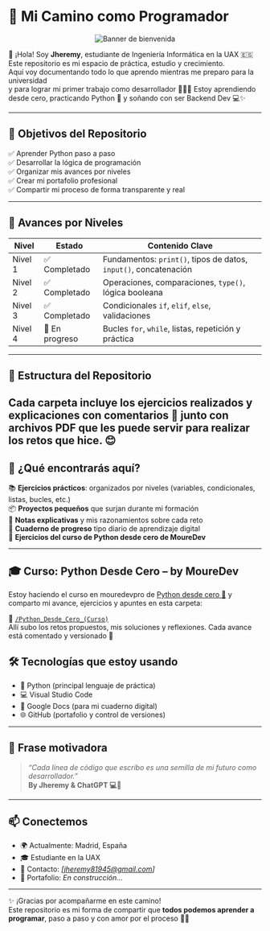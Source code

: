 # 🚀 Mi Camino como Programador

<p align="center">
  <img src="banner.png" alt="Banner de bienvenida" />
</p>


👋 ¡Hola! Soy **Jheremy**, estudiante de Ingeniería Informática en la UAX 🇪🇸  
Este repositorio es mi espacio de práctica, estudio y crecimiento.  
Aquí voy documentando todo lo que aprendo mientras me preparo para la universidad  
y para lograr mi primer trabajo como desarrollador 🧑‍💻💙
Estoy aprendiendo desde cero, practicando Python 🐍 y soñando con ser Backend Dev 💻✨

---

## 🎯 Objetivos del Repositorio

✅ Aprender Python paso a paso  
✅ Desarrollar la lógica de programación  
✅ Organizar mis avances por niveles  
✅ Crear mi portafolio profesional  
✅ Compartir mi proceso de forma transparente y real  

---

## 🧠 Avances por Niveles

| Nivel    | Estado        | Contenido Clave                                  |
|----------|---------------|--------------------------------------------------|
| Nivel 1  | ✅ Completado  | Fundamentos: `print()`, tipos de datos, `input()`, concatenación |
| Nivel 2  | ✅ Completado  | Operaciones, comparaciones, `type()`, lógica booleana |
| Nivel 3  | ✅ Completado  | Condicionales `if`, `elif`, `else`, validaciones |
| Nivel 4  | 🔄 En progreso | Bucles `for`, `while`, listas, repetición y práctica |

---

## 📁 Estructura del Repositorio


Cada carpeta incluye los ejercicios realizados y explicaciones con comentarios 📝
junto con archivos PDF que les puede servir para realizar los retos que hice. 😊
---

## 🧾 ¿Qué encontrarás aquí?

📚 **Ejercicios prácticos**: organizados por niveles (variables, condicionales, listas, bucles, etc.)  
📦 **Proyectos pequeños** que surjan durante mi formación  
🎯 **Notas explicativas** y mis razonamientos sobre cada reto  
📘 **Cuaderno de progreso** tipo diario de aprendizaje digital  
🧩 **Ejercicios del curso de Python desde cero de MoureDev**

---

## 🎓 Curso: Python Desde Cero – by MoureDev

Estoy haciendo el curso en mouredevpro de [Python desde cero 🐍](https://campus.mouredev.pro/enrollments) y comparto mi avance, ejercicios y apuntes en esta carpeta:

📂 [`/Python_Desde_Cero_(Curso)`](https://github.com/jhervs/mi_camino_como_programador/tree/main/Python_Desde_Cero_(Curso))  
Allí subo los retos propuestos, mis soluciones y reflexiones. Cada avance está comentado y versionado 📝


## 🛠️ Tecnologías que estoy usando

- 🐍 Python (principal lenguaje de práctica)
- 💻 Visual Studio Code
- 📄 Google Docs (para mi cuaderno digital)
- 🌐 GitHub (portafolio y control de versiones)

---

## 🌟 Frase motivadora

> _“Cada línea de código que escribo es una semilla de mi futuro como desarrollador.”_  
> **By Jheremy & ChatGPT 💻🩵**

---

## 📫 Conectemos

- 🌍 Actualmente: Madrid, España
- 🎓 Estudiante en la UAX
- 📧 Contacto: *[jheremy81945@gmail.com]*  
- 📌 Portafolio: *En construcción...*

---

✨ ¡Gracias por acompañarme en este camino!  
Este repositorio es mi forma de compartir que **todos podemos aprender a programar**, paso a paso y con amor por el proceso 🌱💙

